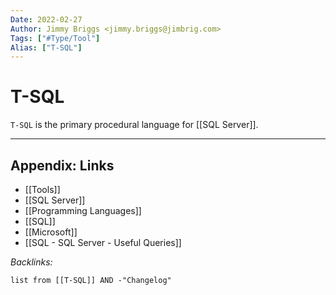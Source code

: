```yaml
---
Date: 2022-02-27
Author: Jimmy Briggs <jimmy.briggs@jimbrig.com>
Tags: ["#Type/Tool"]
Alias: ["T-SQL"]
---
```


# T-SQL

`T-SQL` is the primary procedural language for [[SQL Server]].

***

## Appendix: Links

- [[Tools]]
- [[SQL Server]]
- [[Programming Languages]]
- [[SQL]]
- [[Microsoft]]
- [[SQL - SQL Server - Useful Queries]]

*Backlinks:*

```dataview
list from [[T-SQL]] AND -"Changelog"
```
